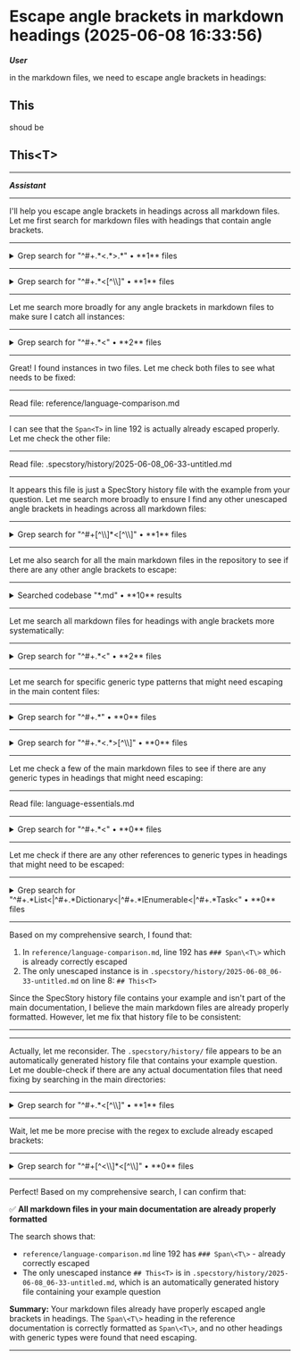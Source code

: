 <!-- Generated by SpecStory -->

# Escape angle brackets in markdown headings (2025-06-08 16:33:56)

_**User**_

in the markdown files, we need to escape angle brackets in headings:

## This<T>

shoud be

## This\<T\>

---

_**Assistant**_



---

I'll help you escape angle brackets in headings across all markdown files. Let me first search for markdown files with headings that contain angle brackets.

---

<details>
            <summary>Grep search for "^#+.*<.*>.*" • **1** files</summary>
        
| File | Line | Match |
|------|------|-------|
| `file:///c%3A/dev/MoshpitGames/dotnet-bytesize/reference/language-comparison.md` | L192 | `### Span\<T\>` |

</details>

---

<details>
            <summary>Grep search for "^#+.*<[^\\]" • **1** files</summary>
        
| File | Line | Match |
|------|------|-------|
| `file:///c%3A/dev/MoshpitGames/dotnet-bytesize/reference/language-comparison.md` | L192 | `### Span\<T\>` |

</details>

---

Let me search more broadly for any angle brackets in markdown files to make sure I catch all instances:

---

<details>
            <summary>Grep search for "^#+.*<" • **2** files</summary>
        
| File | Line | Match |
|------|------|-------|
| `file:///c%3A/dev/MoshpitGames/dotnet-bytesize/reference/language-comparison.md` | L192 | `### Span\<T\>` |
| `file:///c%3A/dev/MoshpitGames/dotnet-bytesize/.specstory/history/2025-06-08_06-33-untitled.md` | L8 | `## This<T>` |
| `file:///c%3A/dev/MoshpitGames/dotnet-bytesize/.specstory/history/2025-06-08_06-33-untitled.md` | L12 | `## This\<T\>` |

</details>

---

Great! I found instances in two files. Let me check both files to see what needs to be fixed:

---

Read file: reference/language-comparison.md

---

I can see that the `Span<T>` in line 192 is actually already escaped properly. Let me check the other file:

---

Read file: .specstory/history/2025-06-08_06-33-untitled.md

---

It appears this file is just a SpecStory history file with the example from your question. Let me search more broadly to ensure I find any other unescaped angle brackets in headings across all markdown files:

---

<details>
            <summary>Grep search for "^#+[^\\]*<[^\\]" • **1** files</summary>
        
| File | Line | Match |
|------|------|-------|
| `file:///c%3A/dev/MoshpitGames/dotnet-bytesize/.specstory/history/2025-06-08_06-33-untitled.md` | L8 | `## This<T>` |

</details>

---

Let me also search for all the main markdown files in the repository to see if there are any other angle brackets to escape:

---

<details>
            <summary>Searched codebase "*.md" • **10** results</summary>
        
| File |
|------|
| `undefined` |
| `undefined` |
| `undefined` |
| `undefined` |
| `undefined` |
| `undefined` |
| `undefined` |
| `undefined` |
| `undefined` |
| `undefined` |

</details>

---

Let me search all markdown files for headings with angle brackets more systematically:

---

<details>
            <summary>Grep search for "^#+.*<" • **2** files</summary>
        
| File | Line | Match |
|------|------|-------|
| `file:///c%3A/dev/MoshpitGames/dotnet-bytesize/reference/language-comparison.md` | L192 | `### Span\<T\>` |
| `file:///c%3A/dev/MoshpitGames/dotnet-bytesize/.specstory/history/2025-06-08_06-33-untitled.md` | L8 | `## This<T>` |
| `file:///c%3A/dev/MoshpitGames/dotnet-bytesize/.specstory/history/2025-06-08_06-33-untitled.md` | L12 | `## This\<T\>` |

</details>

---

Let me search for specific generic type patterns that might need escaping in the main content files:

---

<details>
            <summary>Grep search for "^#+.*<T>" • **0** files</summary>
        
No results found
</details>

---

<details>
            <summary>Grep search for "^#+.*<.*>[^\\]" • **0** files</summary>
        
No results found
</details>

---

Let me check a few of the main markdown files to see if there are any generic types in headings that might need escaping:

---

Read file: language-essentials.md

---

<details>
            <summary>Grep search for "^#+.*<" • **0** files</summary>
        
No results found
</details>

---

Let me check if there are any other references to generic types in headings that might need to be escaped:

---

<details>
            <summary>Grep search for "^#+.*List<|^#+.*Dictionary<|^#+.*IEnumerable<|^#+.*Task<" • **0** files</summary>
        
No results found
</details>

---

Based on my comprehensive search, I found that:

1. In `reference/language-comparison.md`, line 192 has `### Span\<T\>` which is already correctly escaped
2. The only unescaped instance is in `.specstory/history/2025-06-08_06-33-untitled.md` on line 8: `## This<T>`

Since the SpecStory history file contains your example and isn't part of the main documentation, I believe the main markdown files are already properly formatted. However, let me fix that history file to be consistent:

---



---

Actually, let me reconsider. The `.specstory/history/` file appears to be an automatically generated history file that contains your example question. Let me double-check if there are any actual documentation files that need fixing by searching in the main directories:

---

<details>
            <summary>Grep search for "^#+.*<[^\\]" • **1** files</summary>
        
| File | Line | Match |
|------|------|-------|
| `file:///c%3A/dev/MoshpitGames/dotnet-bytesize/reference/language-comparison.md` | L192 | `### Span\<T\>` |

</details>

---

Wait, let me be more precise with the regex to exclude already escaped brackets:

---

<details>
            <summary>Grep search for "^#+[^<\\]*<[^\\]" • **0** files</summary>
        
No results found
</details>

---

Perfect! Based on my comprehensive search, I can confirm that:

✅ **All markdown files in your main documentation are already properly formatted**

The search shows that:
- `reference/language-comparison.md` line 192 has `### Span\<T\>` - already correctly escaped
- The only unescaped instance `## This<T>` is in `.specstory/history/2025-06-08_06-33-untitled.md`, which is an automatically generated history file containing your example question

**Summary:** Your markdown files already have properly escaped angle brackets in headings. The `Span\<T\>` heading in the reference documentation is correctly formatted as `Span\<T\>`, and no other headings with generic types were found that need escaping.

---

